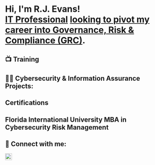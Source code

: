 <h1>Hi, I'm R.J. Evans! <br/><a href="https://github.com/rjfe23">IT Professional</a> <a href="https://www.linkedin.com/in/rj-evans/">looking to pivot my career into Governance, Risk & Compliance (GRC)</a>. 

<h2> 📺 Training </h2>


<h2>👨‍💻 Cybersecurity & Information Assurance Projects:</h2>



<h2> Certifications </h2>



<h2> Florida International University
  MBA in Cybersecurity Risk Management </h2>


<h2> 🤳 Connect with me:</h2>

[<img align="left" alt="R.J. Evans | LinkedIn" width="22px" src="https://cdn.jsdelivr.net/npm/simple-icons@v3/icons/linkedin.svg" />][linkedin]



[linkedin]: https://linkedin.com/in/rj-evans

<!--
**joshmadakor1/joshmadakor1** is a ✨ _special_ ✨ repository because its `README.md` (this file) appears on your GitHub profile.

Here are some ideas to get you started:

- 🔭 I’m currently working on ...
- 🌱 I’m currently learning ...
- 👯 I’m looking to collaborate on ...
- 🤔 I’m looking for help with ...
- 💬 Ask me about ...
- 📫 How to reach me: ...
- 😄 Pronouns: ...
- ⚡ Fun fact: ...
-->
